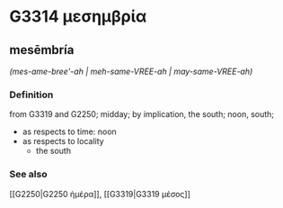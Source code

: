 # G3314 μεσημβρία

## mesēmbría

_(mes-ame-bree'-ah | meh-same-VREE-ah | may-same-VREE-ah)_

### Definition

from G3319 and G2250; midday; by implication, the south; noon, south; 

- as respects to time: noon
- as respects to locality
  - the south

### See also

[[G2250|G2250 ἡμέρα]], [[G3319|G3319 μέσος]]
